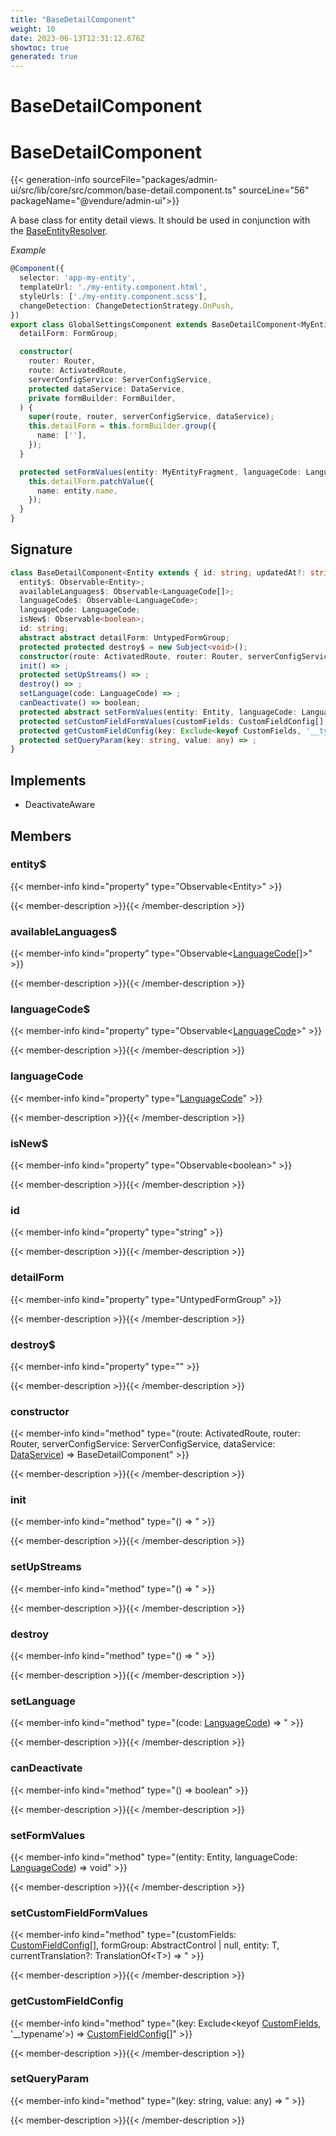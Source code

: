 ```yaml
---
title: "BaseDetailComponent"
weight: 10
date: 2023-06-13T12:31:12.676Z
showtoc: true
generated: true
---
```

<!-- This file was generated from the Vendure source. Do not modify. Instead, re-run the "docs:build" script -->

# BaseDetailComponent
<div class="symbol">


# BaseDetailComponent

{{< generation-info sourceFile="packages/admin-ui/src/lib/core/src/common/base-detail.component.ts" sourceLine="56" packageName="@vendure/admin-ui">}}

A base class for entity detail views. It should be used in conjunction with the
<a href='/admin-ui-api/list-detail-views/base-entity-resolver#baseentityresolver'>BaseEntityResolver</a>.

*Example*

```TypeScript
@Component({
  selector: 'app-my-entity',
  templateUrl: './my-entity.component.html',
  styleUrls: ['./my-entity.component.scss'],
  changeDetection: ChangeDetectionStrategy.OnPush,
})
export class GlobalSettingsComponent extends BaseDetailComponent<MyEntityFragment> implements OnInit {
  detailForm: FormGroup;

  constructor(
    router: Router,
    route: ActivatedRoute,
    serverConfigService: ServerConfigService,
    protected dataService: DataService,
    private formBuilder: FormBuilder,
  ) {
    super(route, router, serverConfigService, dataService);
    this.detailForm = this.formBuilder.group({
      name: [''],
    });
  }

  protected setFormValues(entity: MyEntityFragment, languageCode: LanguageCode): void {
    this.detailForm.patchValue({
      name: entity.name,
    });
  }
}
```

## Signature

```TypeScript
class BaseDetailComponent<Entity extends { id: string; updatedAt?: string }> implements DeactivateAware {
  entity$: Observable<Entity>;
  availableLanguages$: Observable<LanguageCode[]>;
  languageCode$: Observable<LanguageCode>;
  languageCode: LanguageCode;
  isNew$: Observable<boolean>;
  id: string;
  abstract abstract detailForm: UntypedFormGroup;
  protected protected destroy$ = new Subject<void>();
  constructor(route: ActivatedRoute, router: Router, serverConfigService: ServerConfigService, dataService: DataService)
  init() => ;
  protected setUpStreams() => ;
  destroy() => ;
  setLanguage(code: LanguageCode) => ;
  canDeactivate() => boolean;
  protected abstract setFormValues(entity: Entity, languageCode: LanguageCode) => void;
  protected setCustomFieldFormValues(customFields: CustomFieldConfig[], formGroup: AbstractControl | null, entity: T, currentTranslation?: TranslationOf<T>) => ;
  protected getCustomFieldConfig(key: Exclude<keyof CustomFields, '__typename'>) => CustomFieldConfig[];
  protected setQueryParam(key: string, value: any) => ;
}
```
## Implements

 * DeactivateAware


## Members

### entity$

{{< member-info kind="property" type="Observable&#60;Entity&#62;"  >}}

{{< member-description >}}{{< /member-description >}}

### availableLanguages$

{{< member-info kind="property" type="Observable&#60;<a href='/typescript-api/common/language-code#languagecode'>LanguageCode</a>[]&#62;"  >}}

{{< member-description >}}{{< /member-description >}}

### languageCode$

{{< member-info kind="property" type="Observable&#60;<a href='/typescript-api/common/language-code#languagecode'>LanguageCode</a>&#62;"  >}}

{{< member-description >}}{{< /member-description >}}

### languageCode

{{< member-info kind="property" type="<a href='/typescript-api/common/language-code#languagecode'>LanguageCode</a>"  >}}

{{< member-description >}}{{< /member-description >}}

### isNew$

{{< member-info kind="property" type="Observable&#60;boolean&#62;"  >}}

{{< member-description >}}{{< /member-description >}}

### id

{{< member-info kind="property" type="string"  >}}

{{< member-description >}}{{< /member-description >}}

### detailForm

{{< member-info kind="property" type="UntypedFormGroup"  >}}

{{< member-description >}}{{< /member-description >}}

### destroy$

{{< member-info kind="property" type=""  >}}

{{< member-description >}}{{< /member-description >}}

### constructor

{{< member-info kind="method" type="(route: ActivatedRoute, router: Router, serverConfigService: ServerConfigService, dataService: <a href='/admin-ui-api/providers/data-service#dataservice'>DataService</a>) => BaseDetailComponent"  >}}

{{< member-description >}}{{< /member-description >}}

### init

{{< member-info kind="method" type="() => "  >}}

{{< member-description >}}{{< /member-description >}}

### setUpStreams

{{< member-info kind="method" type="() => "  >}}

{{< member-description >}}{{< /member-description >}}

### destroy

{{< member-info kind="method" type="() => "  >}}

{{< member-description >}}{{< /member-description >}}

### setLanguage

{{< member-info kind="method" type="(code: <a href='/typescript-api/common/language-code#languagecode'>LanguageCode</a>) => "  >}}

{{< member-description >}}{{< /member-description >}}

### canDeactivate

{{< member-info kind="method" type="() => boolean"  >}}

{{< member-description >}}{{< /member-description >}}

### setFormValues

{{< member-info kind="method" type="(entity: Entity, languageCode: <a href='/typescript-api/common/language-code#languagecode'>LanguageCode</a>) => void"  >}}

{{< member-description >}}{{< /member-description >}}

### setCustomFieldFormValues

{{< member-info kind="method" type="(customFields: <a href='/typescript-api/custom-fields/custom-field-config#customfieldconfig'>CustomFieldConfig</a>[], formGroup: AbstractControl | null, entity: T, currentTranslation?: TranslationOf&#60;T&#62;) => "  >}}

{{< member-description >}}{{< /member-description >}}

### getCustomFieldConfig

{{< member-info kind="method" type="(key: Exclude&#60;keyof <a href='/typescript-api/custom-fields/#customfields'>CustomFields</a>, '__typename'&#62;) => <a href='/typescript-api/custom-fields/custom-field-config#customfieldconfig'>CustomFieldConfig</a>[]"  >}}

{{< member-description >}}{{< /member-description >}}

### setQueryParam

{{< member-info kind="method" type="(key: string, value: any) => "  >}}

{{< member-description >}}{{< /member-description >}}


</div>
